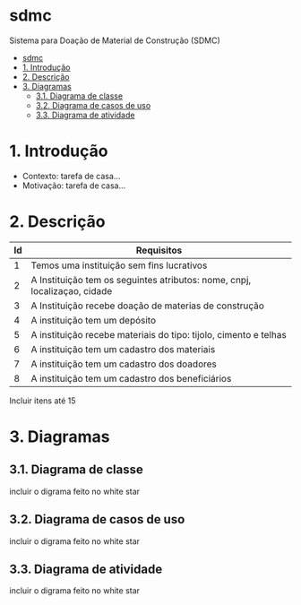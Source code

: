 # sdmc
Sistema para Doação de Material de Construção (SDMC)

- [sdmc](#sdmc)
- [1. Introdução](#1-introdução)
- [2. Descrição](#2-descrição)
- [3. Diagramas](#3-diagramas)
  - [3.1. Diagrama de classe](#31-diagrama-de-classe)
  - [3.2. Diagrama de casos de uso](#32-diagrama-de-casos-de-uso)
  - [3.3. Diagrama de atividade](#33-diagrama-de-atividade)


# 1. Introdução

* Contexto: tarefa de casa...
* Motivação: tarefa de casa...

# 2. Descrição

| Id | Requisitos |
|----|------------|
| 1  | Temos uma instituição sem fins lucrativos |
| 2  | A Instituição tem os seguintes atributos: nome, cnpj, localizaçao, cidade |
| 3 | A Instituição recebe doação de materias de construção |
| 4 | A instituição tem um depósito |
| 5 | A instituição recebe materiais do tipo: tijolo, cimento e telhas |
| 6 | A instituição tem um cadastro dos materiais |
| 7 | A instituição tem um cadastro dos doadores |
| 8 | A instituição tem um cadastro dos beneficiários |
Incluir itens até 15


# 3. Diagramas

## 3.1. Diagrama de classe

incluir o digrama feito no white star
![]()

## 3.2. Diagrama de casos de uso


incluir o digrama feito no white star
![]()

## 3.3. Diagrama de atividade


incluir o digrama feito no white star
![]()
